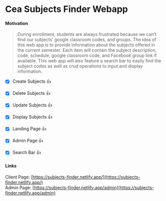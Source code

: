 # Cea Subjects Finder Webapp

#### Motivation

> During enrollment, students are always frustrated because we can’t find our subjects’ google classroom codes, and groups. The idea of this web app is to provide information about the subjects offered in the current semester. Each item will contain the subject description, code, schedule, google classroom code, and Facebook group link if available. This web app will also feature a search bar to easily find the subject codes as well as crud operations to input and display information.


- [x] Create Subjects :thumbsup:
- [x] Delete Subjects :thumbsup:
- [x] Update Subjects :thumbsup:
- [x] Display Subjects :thumbsup:
- [x] Landing Page :thumbsup:
- [x] Admin Page :thumbsup:
- [x] Search Bar :thumbsup:


#### Links <br>
Client Page: [https://subjects-finder.netlify.app/](https://subjects-finder.netlify.app/) <br>
Admin Page: [https://subjects-finder.netlify.app/admin](https://subjects-finder.netlify.app/admin) <br>
